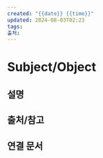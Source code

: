 ```yaml
---
created: "{{date}} {{time}}"
updated: 2024-08-03T02:23
tags: 
출처: 
---
```

# Subject/Object 

## 설명

## 출처/참고

## 연결 문서

